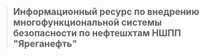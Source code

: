 > ## Информационный ресурс по внедрению  многофункциональной системы безопасности по нефтешхтам НШПП "Яреганефть"